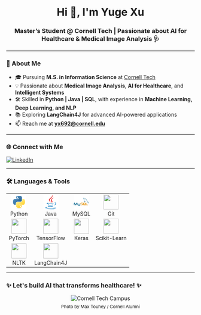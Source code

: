<h1 align="center">Hi 👋, I'm Yuge Xu</h1>
<h3 align="center">Master’s Student @ Cornell Tech | Passionate about AI for Healthcare & Medical Image Analysis 🩺</h3>

---

### 🚀 About Me  
- 🎓 Pursuing **M.S. in Information Science** at [Cornell Tech](https://tech.cornell.edu/)  
- 💡 Passionate about **Medical Image Analysis**, **AI for Healthcare**, and **Intelligent Systems**  
- 🛠️ Skilled in **Python | Java | SQL**, with experience in **Machine Learning, Deep Learning, and NLP**  
- 📚 Exploring **LangChain4J** for advanced AI-powered applications  
- 📫 Reach me at **yx692@cornell.edu**

---

### 🌐 Connect with Me  
<p align="left">
  <a href="https://www.linkedin.com/in/yuge-xu/" target="_blank">
    <img src="https://cdn-icons-png.flaticon.com/512/174/174857.png" alt="LinkedIn" height="40" width="40"/>
  </a>
</p>

---

### 🛠️ Languages & Tools  

<table>
  <tr align="center">
    <td>
      <a href="https://www.python.org" target="_blank">
        <img src="https://raw.githubusercontent.com/devicons/devicon/master/icons/python/python-original.svg" width="40" height="40"/>
      </a>
      <br>Python
    </td>
    <td>
      <a href="https://www.java.com" target="_blank">
        <img src="https://raw.githubusercontent.com/devicons/devicon/master/icons/java/java-original.svg" width="40" height="40"/>
      </a>
      <br>Java
    </td>
    <td>
      <a href="https://www.mysql.com/" target="_blank">
        <img src="https://raw.githubusercontent.com/devicons/devicon/master/icons/mysql/mysql-original-wordmark.svg" width="40" height="40"/>
      </a>
      <br>MySQL
    </td>
    <td>
      <a href="https://git-scm.com/" target="_blank">
        <img src="https://www.vectorlogo.zone/logos/git-scm/git-scm-icon.svg" width="40" height="40"/>
      </a>
      <br>Git
    </td>
  </tr>
  <tr align="center">
    <td>
      <a href="https://pytorch.org/" target="_blank">
        <img src="https://www.vectorlogo.zone/logos/pytorch/pytorch-icon.svg" width="40" height="40"/>
      </a>
      <br>PyTorch
    </td>
    <td>
      <a href="https://www.tensorflow.org" target="_blank">
        <img src="https://www.vectorlogo.zone/logos/tensorflow/tensorflow-icon.svg" width="40" height="40"/>
      </a>
      <br>TensorFlow
    </td>
    <td>
      <a href="https://keras.io/" target="_blank">
        <img src="https://upload.wikimedia.org/wikipedia/commons/a/ae/Keras_logo.svg" width="40" height="40"/>
      </a>
      <br>Keras
    </td>
    <td>
      <a href="https://scikit-learn.org/" target="_blank">
        <img src="https://upload.wikimedia.org/wikipedia/commons/0/05/Scikit_learn_logo_small.svg" width="40" height="40"/>
      </a>
      <br>Scikit-Learn
    </td>
  </tr>
  <tr align="center">
    <td>
      <a href="https://www.nltk.org/" target="_blank">
        <img src="https://img.shields.io/badge/NLTK-Natural%20Language%20Toolkit-green" width="40" height="40"/>
      </a>
      <br>NLTK
    </td>
    <td>
      <a href="https://github.com/langchain4j/langchain4j" target="_blank">
        <img src="https://avatars.githubusercontent.com/u/139895814?s=200&v=4" width="40" height="40"/>
      </a>
      <br>LangChain4J
    </td>
    <td></td>
    <td></td>
  </tr>
</table>

---
### ✨ Let's build AI that transforms healthcare! ✨

<p align="center">
  <img src="https://alumni.cornell.edu/cornellians/wp-content/uploads/sites/2/2025/02/220504_17-55-28_MV3_2287-Edit-photo-by-Max-Touhey-5-B.jpg" alt="Cornell Tech Campus" width="500"/>
  <br><sub>Photo by Max Touhey / Cornell Alumni</sub>
</p>
